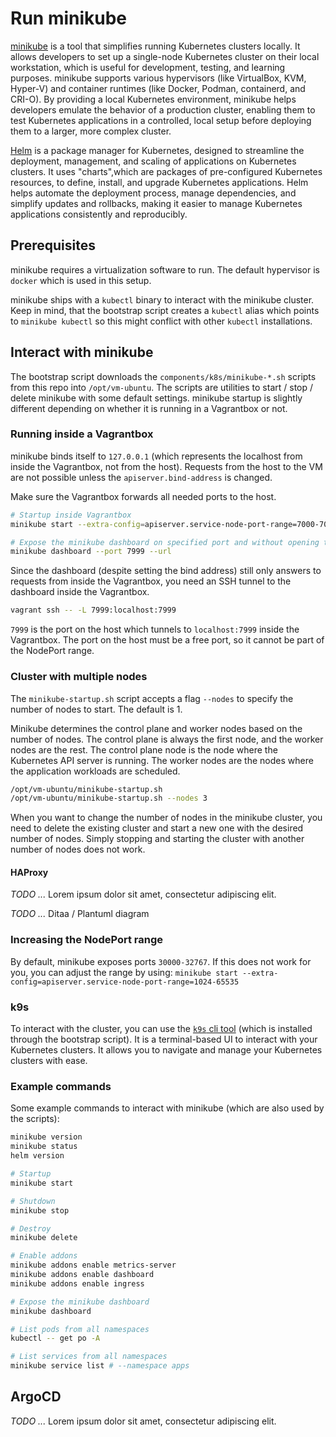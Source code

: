 # Run minikube
[minikube](https://minikube.sigs.k8s.io) is a tool that simplifies running Kubernetes clusters locally. It allows developers to set up a single-node Kubernetes cluster on their local workstation, which is useful for development, testing, and learning purposes. minikube supports various hypervisors (like VirtualBox, KVM, Hyper-V) and container runtimes (like Docker, Podman, containerd, and CRI-O). By providing a local Kubernetes environment, minikube helps developers emulate the behavior of a production cluster, enabling them to test Kubernetes applications in a controlled, local setup before deploying them to a larger, more complex cluster.

[Helm](https://helm.sh) is a package manager for Kubernetes, designed to streamline the deployment, management, and scaling of applications on Kubernetes clusters. It uses "charts",which are packages of pre-configured Kubernetes resources, to define, install, and upgrade Kubernetes applications. Helm helps automate the deployment process, manage dependencies, and simplify updates and rollbacks, making it easier to manage  Kubernetes applications consistently and reproducibly.

## Prerequisites
minikube requires a virtualization software to run. The default hypervisor is `docker` which is used in this setup.

minikube ships with a `kubectl` binary to interact with the minikube cluster. Keep in mind, that the bootstrap script creates a `kubectl` alias which points to `minikube kubectl` so this might conflict with other `kubectl` installations.

## Interact with minikube
The bootstrap script downloads the `components/k8s/minikube-*.sh` scripts from this repo into `/opt/vm-ubuntu`. The scripts are utilities to start / stop / delete minikube with some default settings. minikube startup is slightly different depending on whether it is running in a Vagrantbox or not.

### Running inside a Vagrantbox
minikube binds itself to `127.0.0.1` (which represents the localhost from inside the Vagrantbox, not from the host). Requests from the host to the VM are not possible unless the `apiserver.bind-address` is changed.

Make sure the Vagrantbox forwards all needed ports to the host.

```bash
# Startup inside Vagrantbox
minikube start --extra-config=apiserver.service-node-port-range=7000-7080 --extra-config=apiserver.bind-address=0.0.0.0

# Expose the minikube dashboard on specified port and without opening the browser
minikube dashboard --port 7999 --url
```

Since the dashboard (despite setting the bind address) still only answers to requests from inside the Vagrantbox, you need an SSH tunnel to the dashboard inside the Vagrantbox.

```bash
vagrant ssh -- -L 7999:localhost:7999
```

`7999` is the port on the host which tunnels to `localhost:7999` inside the Vagrantbox. The port on the host must be a free port, so it cannot be part of the NodePort range.

### Cluster with multiple nodes
The `minikube-startup.sh` script accepts a flag `--nodes` to specify the number of nodes to start. The default is 1.

Minikube determines the control plane and worker nodes based on the number of nodes. The control plane is always the first node, and the worker nodes are the rest. The control plane node is the node where the Kubernetes API server is running. The worker nodes are the nodes where the application workloads are scheduled.

```bash
/opt/vm-ubuntu/minikube-startup.sh
/opt/vm-ubuntu/minikube-startup.sh --nodes 3
```

When you want to change the number of nodes in the minikube cluster, you need to delete the existing cluster and start a new one with the desired number of nodes. Simply stopping and starting the cluster with another number of nodes does not work.

#### HAProxy
*TODO ...* Lorem ipsum dolor sit amet, consectetur adipiscing elit.

*TODO ...* Ditaa / Plantuml diagram

### Increasing the NodePort range
By default, minikube exposes ports `30000-32767`. If this does not work for you, you can adjust the range by using: `minikube start --extra-config=apiserver.service-node-port-range=1024-65535`

### k9s
To interact with the cluster, you can use the [`k9s` cli tool](https://k9scli.io) (which is installed through the bootstrap script). It is a terminal-based UI to interact with your Kubernetes clusters. It allows you to navigate and manage your Kubernetes clusters with ease.

### Example commands
Some example commands to interact with minikube (which are also used by the scripts):

```bash
minikube version
minikube status
helm version

# Startup
minikube start

# Shutdown
minikube stop

# Destroy
minikube delete

# Enable addons
minikube addons enable metrics-server
minikube addons enable dashboard
minikube addons enable ingress

# Expose the minikube dashboard
minikube dashboard

# List pods from all namespaces
kubectl -- get po -A

# List services from all namespaces
minikube service list # --namespace apps
```

## ArgoCD
*TODO ...* Lorem ipsum dolor sit amet, consectetur adipiscing elit.
